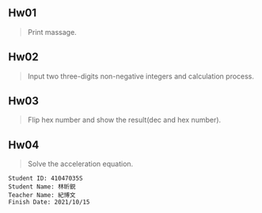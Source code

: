 ## Hw01
> Print massage.

## Hw02
> Input two three-digits non-negative integers and calculation process.

## Hw03
> Flip hex number and show the result(dec and hex number).

## Hw04
> Solve the acceleration equation.

```
Student ID: 41047035S
Student Name: 林昕鋭
Teacher Name: 紀博文
Finish Date: 2021/10/15
```